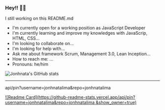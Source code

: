 ### Hey!! 👋🏼
I still working on this README.md

- I'm currently open for a working position as JavaScript Developer
- I'm currently learning and improve my knowledges with JavaScrip, HTML, CSS...
- I'm looking to collaborate on...
- I'm looking for help with...
- Ask me about framework Scrum, Management 3.0, Lean Inception...
- How to reach me: ...
- Pronouns: he/him

![Jonhnata's GitHub stats](https://github-readme-stats.vercel.app/api?username=jonhnatalima&theme=chartreuse-dark&show_icons=true&count_private=true&include_all_commits=true)

----------------------------
api/pin?username=jonhnatalima&repo=jonhnatalima

[![Readme Card](https://github-readme-stats.vercel.app/api/pin?username=jonhnatalima&repo=jonhnatalima
&show_owner=true)](https://github.com/jonhnatalima/jonhnatalima)